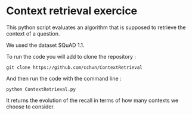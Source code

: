 # Context retrieval exercice

This python script evaluates an algorithm that is supposed to retrieve the context of a question.

We used the dataset SQuAD 1.1.

To run the code you will add to clone the repository :

`git clone https://github.com/cchvn/ContextRetrieval`

And then run the code with the command line : 

`python ContextRetrieval.py`

It returns the evolution of the recall in terms of how many contexts we choose to consider.
